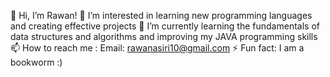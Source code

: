 👋 Hi, I’m Rawan!
👀 I’m interested in learning new programming languages and creating effective projects
🌱 I’m currently learning the fundamentals of data structures and algorithms and improving my JAVA programming skills
📫 How to reach me : Email: rawanasiri10@gmail.com
⚡ Fun fact: I am a bookworm :)

